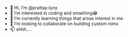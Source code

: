 - 👋 Hi, I’m @prattay-lynx
- 👀 I’m interested in coding and smashing😂
- 🌱 I’m currently learning things that arose interest in me
- 💞️ I’m looking to collaborate on building custom roms
- 📫 shhh....

<!---
prattay-lynx/prattay-lynx is a ✨ special ✨ repository because its `README.md` (this file) appears on your GitHub profile.
You can click the Preview link to take a look at your changes.
--->
